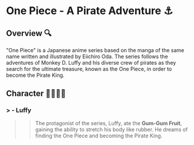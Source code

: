 # One Piece \- A Pirate Adventure ⚓

## Overview 🔍
"One Piece" is a Japanese anime series based on the manga of the same name written and illustrated by Eiichiro Oda. The series follows the adventures of Monkey D. Luffy and his diverse crew of pirates as they search for the ultimate treasure, known as the One Piece, in order to become the Pirate King.

## Character 👩‍👨‍👦‍👦
### > - Luffy
>> The protagonist of the series, Luffy, ate the **Gum-Gum Fruit**, gaining the ability to stretch his body like rubber. He dreams of finding the One Piece and becoming the Pirate King.

